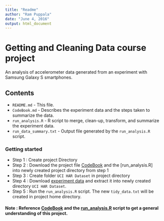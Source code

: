 ```yaml
---
title: "Readme"
author: "Ram Puppala"
date: "June 4, 2016"
output: html_document
---
```


# Getting and Cleaning Data course project

An analysis of accelerometer data generated from an experiment with Samsung Galaxy S smartphones.

## Contents
  - `README.md` - This file.
  - `CodeBook.md` - Describes the experiment data and the steps taken to summarize the data.
  - `run_analysis.R` - R script to merge, clean-up, transform, and summarize the experiment data.
  - `run_data_summary.txt` - Output file generated by the `run_analysis.R` script.
 

### Getting started

  - Step 1 : Create project Directory
  - Step 2 : Download the project file [CodeBook](CodeBook.md) and the [run_analysis.R] into newly created project directory from step 1
  - Step 3 : Create folder `UCI HAR Dataset` in project directory 
  - Step 4 : Download [experiment data](https://d396qusza40orc.cloudfront.net/getdata%2Fprojectfiles%2FUCI%20HAR%20Dataset.zip)  and extract it into newly created directory `UCI HAR Dataset`.
  - Step 5 :   Run the `run_analysis.R` script. The new `tidy_data.txt` will be created in project home directory.
  

#### Note :   Reference [CodeBook](CodeBook.md) and the [run_analysis.R](run_analysis.R) script to get a general understanding of this project.
